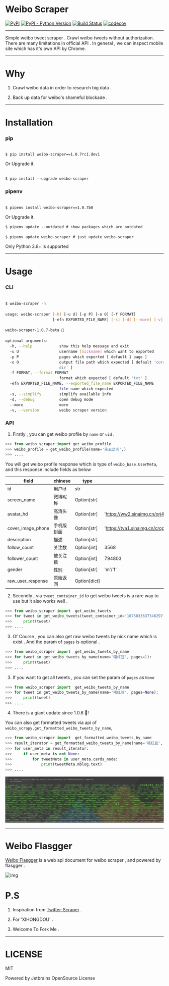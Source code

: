# Weibo Scraper

[![PyPI](https://img.shields.io/pypi/v/weibo-scraper.svg)](https://pypi.org/project/weibo-scraper/)
[![PyPI - Python Version](https://img.shields.io/pypi/pyversions/weibo-scraper.svg)](https://docs.python.org/3/whatsnew/3.6.html)
[![Build Status](https://travis-ci.org/Xarrow/weibo-scraper.svg?branch=master)](https://travis-ci.org/Xarrow/weibo-scraper)
[![codecov](https://codecov.io/gh/Xarrow/weibo-scraper/branch/master/graph/badge.svg)](https://codecov.io/gh/Xarrow/weibo-scraper)

----

Simple weibo tweet scraper . Crawl weibo tweets without authorization.
There are many limitations in official API .
In general , we can inspect mobile site which has it's own API by Chrome.

----

# Why

1. Crawl weibo data in order to research big data .

2. Back up  data for weibo's shameful blockade . 


----
# Installation


### pip

```shell

$ pip install weibo-scraper==1.0.7rc1.dev1

```

Or Upgrade it.


```shell

$ pip install --upgrade weibo-scraper

```

### pipenv

```shell

$ pipenv install weibo-scraper==1.0.7b0

```
Or Upgrade it.

```shell
$ pipenv update --outdated # show packages which are outdated

$ pipenv update weibo-scraper # just update weibo-scraper

```


Only Python 3.6+ is supported

----
# Usage

### CLI

```bash

$ weibo-scraper -h

usage: weibo-scraper [-h] [-u U] [-p P] [-o O] [-f FORMAT]
                     [-efn EXPORTED_FILE_NAME] [-s] [-d] [--more] [-v]

weibo-scraper-1.0.7-beta 🚀

optional arguments:
  -h, --help            show this help message and exit
  -u U                  username [nickname] which want to exported
  -p P                  pages which exported [ default 1 page ]
  -o O                  output file path which expected [ default 'current
                        dir' ]
  -f FORMAT, --format FORMAT
                        format which expected [ default 'txt' ]
  -efn EXPORTED_FILE_NAME, --exported_file_name EXPORTED_FILE_NAME
                        file name which expected
  -s, --simplify        simplify available info
  -d, --debug           open debug mode
  --more                more
  -v, --version         weibo scraper version

```

### API

1. Firstly , you can get weibo profile by `name` or `uid` .

```python
>>> from weibo_scraper import get_weibo_profile
>>> weibo_profile = get_weibo_profile(name='来去之间',)
>>> ....
```
You will get weibo profile response which is type of `weibo_base.UserMeta`, and this response include fields as below

field|chinese|type|sample|ext
---|---|---|---|---
id|用户id|str||
screen_name|微博昵称|Option[str]||
avatar_hd|高清头像|Option[str]|'https://ww2.sinaimg.cn/orj480/4242e8adjw8elz58g3kyvj20c80c8myg.jpg'|
cover_image_phone|手机版封面|Option[str]|'https://tva1.sinaimg.cn/crop.0.0.640.640.640/549d0121tw1egm1kjly3jj20hs0hsq4f.jpg'|
description| 描述|Option[str]||
follow_count|关注数|Option[int]|3568|
follower_count|被关注数|Option[int]|794803|
gender|性别|Option[str]|'m'/'f'|
raw_user_response|原始返回|Option[dict]||


2. Secondly , via `tweet_container_id` to get weibo tweets is a rare way to use but it also works well .

```python
>>> from weibo_scraper import  get_weibo_tweets
>>> for tweet in get_weibo_tweets(tweet_container_id='1076033637346297',pages=1):
>>>     print(tweet)
>>> ....

```

3. Of Course , you can also get raw weibo tweets by nick name which is exist . And the param of `pages` is optional .

```python
>>> from weibo_scraper import  get_weibo_tweets_by_name
>>> for tweet in get_weibo_tweets_by_name(name='嘻红豆', pages=1):
>>>     print(tweet)
>>> ....
```

3. If you want to get all tweets , you can set the param of `pages` as `None`

```python
>>> from weibo_scraper import  get_weibo_tweets_by_name
>>> for tweet in get_weibo_tweets_by_name(name='嘻红豆', pages=None):
>>>     print(tweet)
>>> ....
```

4. There is a giant update since 1.0.6 🍰!

You can also get formatted tweets via api of `weibo_scrapy.get_formatted_weibo_tweets_by_name`,

```python
>>> from weibo_scraper import  get_formatted_weibo_tweets_by_name
>>> result_iterator = get_formatted_weibo_tweets_by_name(name='嘻红豆', pages=None)
>>> for user_meta in result_iterator:
>>>     if user_meta is not None:
>>>         for tweetMeta in user_meta.cards_node:
>>>             print(tweetMeta.mblog.text)
>>> ....
```


![img](https://raw.githubusercontent.com/Xarrow/weibo-scraper/master/weibo_tweets.png)

----

# Weibo Flasgger


[Weibo Flasgger](https://github.com/Xarrow/weibo-scraper/blob/search_name/samples/weibo_flasgger/FLASGGER_README.md) is a web api document for weibo scraper , and powered by flasgger .

![img](https://raw.githubusercontent.com/rochacbruno/flasgger/master/docs/flasgger.png)

# P.S
1. Inspiration from [Twitter-Scraper](https://github.com/kennethreitz/twitter-scraper) .

2. For 'XIHONGDOU' .

3. Welcome To Fork Me .

----
# LICENSE

MIT

Powered by Jetbrains OpenSource License
